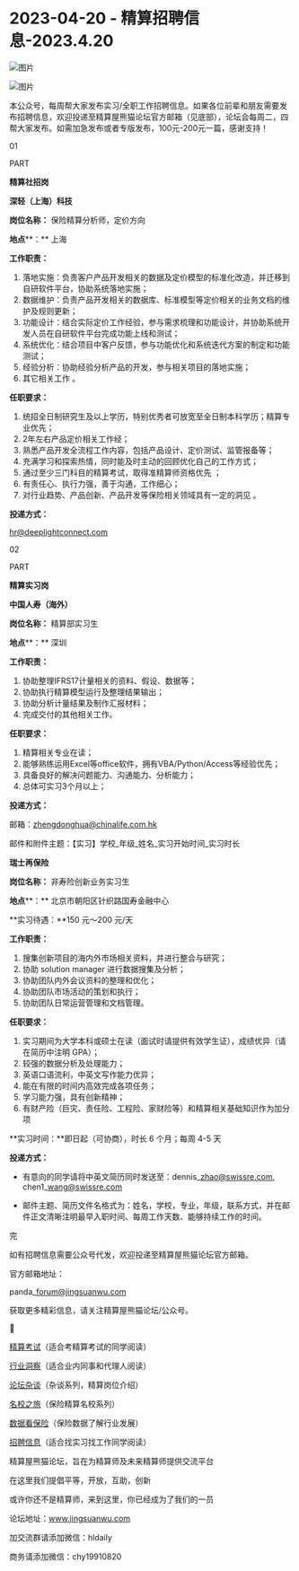 # 2023-04-20 - 精算招聘信息-2023.4.20

![图片](https://mmbiz.qpic.cn/mmbiz_jpg/PVTr5cqOmdsiaicIRGthO3IhpdkibrFUWVU1xAtP9ZY24c0vAhCVJo55thjfrfia19NvibyVvich2UW9I8vGCty5LxNw/640?wx_fmt=jpeg&tp=webp&wxfrom=5&wx_lazy=1)

![图片](https://mmbiz.qpic.cn/mmbiz_png/7QRTvkK2qC63c02mKcsfAaJ8sNcicTvg22UkHHibvKiasFS9FS6E4FeV0Dibe7as7h4tm8p7EfNfI06adlGbL2icYjw/640?wx_fmt=png&tp=webp&wxfrom=5&wx_lazy=1)

本公众号，每周帮大家发布实习/全职工作招聘信息。如果各位前辈和朋友需要发布招聘信息，欢迎投递至精算屋熊猫论坛官方邮箱（见底部），论坛会每周二，四帮大家发布。如需加急发布或者专版发布，100元-200元一篇，感谢支持！

01

PART

**精算社招岗**

**深轻（上海）科技**

**岗位名称：** 保险精算分析师，定价方向

**地点****：** 上海

**工作职责：**

1. 落地实施：负责客户产品开发相关的数据及定价模型的标准化改造，并迁移到自研软件平台，协助系统落地实施；
2. 数据维护：负责产品开发相关的数据库、标准模型等定价相关的业务文档的维护及规则更新；
3. 功能设计：结合实际定价工作经验，参与需求梳理和功能设计，并协助系统开发人员在自研软件平台完成功能上线和测试；
4. 系统优化：结合项目中客户反馈，参与功能优化和系统迭代方案的制定和功能测试；
5. 经验分析：协助经验分析产品的开发，参与相关项目的落地实施；
6. 其它相关工作 。

**任职要求：**

1. 统招全日制研究生及以上学历，特别优秀者可放宽至全日制本科学历；精算专业优先；
2. 2年左右产品定价相关工作经；
3. 熟悉产品开发全流程工作内容，包括产品设计、定价测试、监管报备等；
4. 充满学习和探索热情，同时能及时主动的回顾优化自己的工作方式；
5. 通过至少三门科目的精算考试，取得准精算师资格优先 ；
6. 有责任心、执行力强，善于沟通，工作细心；
7. 对行业趋势、产品创新、产品开发等保险相关领域具有一定的洞见 。

**投递方式：**

hr@deeplightconnect.com

02

PART

**精算实习岗**

**中国人寿（海外）**

**岗位名称：** 精算部实习生

**地点****：** 深圳

**工作职责：**

1. 协助整理IFRS17计量相关的资料、假设、数据等；
2. 协助执行精算模型运行及整理结果输出；
3. 协助分析计量结果及制作汇报材料；
4. 完成交付的其他相关工作。

**任职要求：**

1. 精算相关专业在读；
2. 能够熟练运用Excel等office软件，拥有VBA/Python/Access等经验优先；
3. 具备良好的解决问题能力、沟通能力、分析能力；
4. 总体可实习3个月以上；

**投递方式：**

邮箱：zhengdonghua@chinalife.com.hk

邮件和附件主题：【实习】学校\_年级\_姓名\_实习开始时间\_实习时长

**瑞士再保险**

**岗位名称：** 非寿险创新业务实习生

**地点****：** 北京市朝阳区针织路国寿金融中心

**实习待遇：**150 元～200 元/天

**工作职责：**

1. 搜集创新项目的海内外市场相关资料，并进行整合与研究；
2. 协助 solution manager 进行数据搜集及分析；
3. 协助团队内外会议资料的整理和优化；
4. 协助团队市场活动的策划和执行；
5. 协助团队日常运营管理和文档管理。

**任职要求：**

1. 实习期间为大学本科或硕士在读（面试时请提供有效学生证），成绩优异（请在简历中注明 GPA）；
2. 较强的数据分析及处理能力；
3. 英语口语流利，中英文写作能力优异；
4. 能在有限的时间内高效完成各项任务；
5. 学习能力强，具有创新精神；
6. 有财产险（巨灾、责任险、工程险、家财险等）和精算相关基础知识作为加分项

**实习时间：**即日起（可协商），时长 6 个月；每周 4-5 天

**投递方式：**

- 有意向的同学请将中英文简历同时发送至：dennis\_zhao@swissre.com, chen1\_wang@swissre.com

- 邮件主题、简历文件名格式为：姓名，学校，专业，年级，联系方式，并在邮件正文清晰注明最早入职时间、每周工作天数、能够持续工作的时间。


完

如有招聘信息需要公众号代发，欢迎投递至精算屋熊猫论坛官方邮箱。

官方邮箱地址：

panda\_forum@jingsuanwu.com

获取更多精彩信息，请关注精算屋熊猫论坛/公众号。


👀

[精算考试](https://mp.weixin.qq.com/mp/appmsgalbum?__biz=MzIyMjA5MzUwMg==&action=getalbum&album_id=1466144252454764546#wechat_redirect)（适合考精算考试的同学阅读）

[行业洞察](https://mp.weixin.qq.com/mp/appmsgalbum?__biz=MzIyMjA5MzUwMg==&action=getalbum&album_id=1466140974488748032#wechat_redirect)（适合业内同事和代理人阅读）

[论坛杂谈](https://mp.weixin.qq.com/mp/appmsgalbum?__biz=MzIyMjA5MzUwMg==&action=getalbum&album_id=1466151460148084736#wechat_redirect)（杂谈系列，精算岗位介绍）

[名校之旅](https://mp.weixin.qq.com/mp/appmsgalbum?__biz=MzIyMjA5MzUwMg==&action=getalbum&album_id=1466147283460161538#wechat_redirect)（保险精算名校系列）

[数据看保险](https://mp.weixin.qq.com/mp/appmsgalbum?__biz=MzIyMjA5MzUwMg==&action=getalbum&album_id=2002358913534328835#wechat_redirect)（保险数据了解行业发展）

[招聘信息](https://mp.weixin.qq.com/mp/appmsgalbum?__biz=MzIyMjA5MzUwMg==&action=getalbum&album_id=1466154141080092675#wechat_redirect)（适合找实习找工作同学阅读）

精算屋熊猫论坛，旨在为精算师及未来精算师提供交流平台

在这里我们提倡平等，开放，互助，创新

或许你还不是精算师，来到这里，你已经成为了我们的一员

论坛地址：www.jingsuanwu.com

加交流群请添加微信：hldaily

商务请添加微信：chy19910820